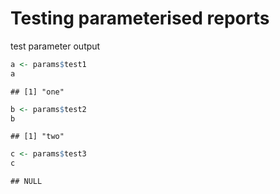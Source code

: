 Testing parameterised reports
================

test parameter output

``` r
a <- params$test1
a
```

    ## [1] "one"

``` r
b <- params$test2
b
```

    ## [1] "two"

``` r
c <- params$test3
c
```

    ## NULL
